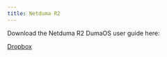```yaml
---
title: Netduma R2
---
```


Download the Netduma R2 DumaOS user guide here: 

[Dropbox](https://www.dropbox.com/s/apu6q9ll5m18u83/R2_V3_User_Manual_CMYK.pdf?dl=0)
